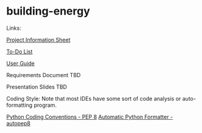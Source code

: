 # building-energy

Links:

[Project Information Sheet](https://docs.google.com/spreadsheets/d/1QjZzZS3BG6WZ_LT5hM-5OyEECh4khNra7be9TkYFUFs/edit?ts=587fd663#gid=0)

[To-Do List](https://docs.google.com/document/d/1h2y7RrZevOHxx7QUWn26go2ICIpi0FqJx89yN8ibmu0/edit)

[User Guide](https://docs.google.com/a/ucdavis.edu/document/d/1v8DetE_kWH1meEMuyJGWW_88s6TjK9tt1pT0Fw__7vg/edit?usp=sharing)

Requirements Document TBD

Presentation Slides TBD

Coding Style: 
Note that most IDEs have some sort of code analysis or auto-formatting program.

[Python Coding Conventions - PEP 8](https://www.python.org/dev/peps/pep-0008/)
[Automatic Python Formatter - autopep8](https://pypi.python.org/pypi/autopep8/)
